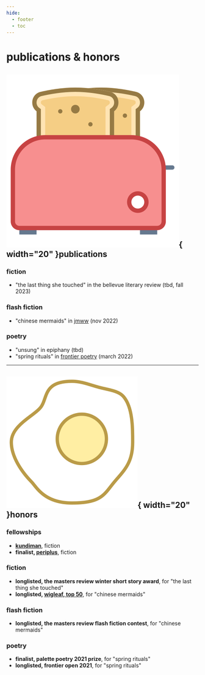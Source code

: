 ```yaml
---
hide:
  - footer
  - toc
---
```


# publications & honors 

<div class="pubs_honors", style="text-transform: lowercase;" markdown>

## ![soy-sauce](assets/toaster.png){  width="20" }publications

### fiction  
- "The Last Thing She Touched" in The Bellevue Literary Review (TBD, Fall 2023)

### flash fiction 
- "Chinese Mermaids" in [jmww](https://jmwwblog.wordpress.com/2022/11/23/flash-fiction-chinese-mermaids-by-stephanie-isan/) (Nov 2022)

### poetry
- "Unsung" in Epiphany (TBD)
- "Spring Rituals" in [Frontier Poetry](https://www.frontierpoetry.com/2022/03/04/poetry-stephanie-isan/) (March 2022) 

---

## ![eggs](assets/eggs.png){  width="20" }honors

### fellowships
- **[Kundiman](http://www.kundiman.org/)**, Fiction 
- **Finalist, [Periplus](https://twitter.com/PeriplusCollect)**, Fiction 

### fiction 
- **Longlisted, The Masters Review Winter Short Story Award**, for "The Last Thing She Touched"
- **Longlisted, [Wigleaf, Top 50](https://wigleaf.com/2023longlist.htm)**, for "Chinese Mermaids"

### flash fiction 
- **Longlisted, The Masters Review Flash Fiction Contest**, for "Chinese Mermaids"

### poetry
- **Finalist, Palette Poetry 2021 Prize**, for "Spring Rituals"  
- **Longlisted, Frontier OPEN 2021**, for "Spring Rituals" 
</div>